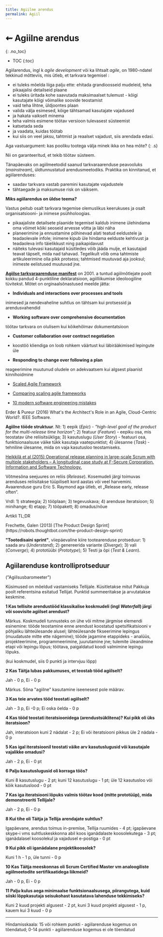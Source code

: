 ```yaml
---
title: Agiilne arendus
permalink: Agiil
---
```


# ⇜ Agiilne arendus
{: .no_toc}

- TOC
{:toc}

Agiilarendus, ingl k _agile development_ või ka lihtsalt _agile_, on 1980-ndatel tekkinud mõtteviis, mis ütleb, et tarkvara tegemisel :

- ei tuleks mõelda liiga palju ette: ehitada grandioosseid mudeleid, teha pikaajalisi detailseid plaane
- ei tuleks üritada kohe saavutada maksimaalset tulemust - kõigi kasutajate kõigi võimalike soovide teostamist
- vaid teha lihtne, üldjoontes plaan
- valida välja esimesed, kõige tähtsamad kasutajate vajadused
- ja hakata vaikselt minema
- teha valmis esimene töötav versioon tulevasest süsteemist
- katsetada seda
- ja vaadata, kuidas töötab
- kui siis on veel jaksu, tahtmist ja reaalset vajadust, siis arendada edasi.

Aga vastuargument: kas pooliku tootega välja minek ikka on hea mõte?
{: .s}

Nii on garanteeritud, et tekib töötav süsteem.

Tänapäevaks on agiilmeetodid saanud tarkvaraarenduse peavooluks (_mainstream_), üldtunnustatud arendusmeetodiks. Praktika on kinnitanud, et agiilarenduses:

- saadav tarkvara vastab paremini kasutajate vajadustele
- tähtaegade ja maksumuse risk on väiksem.

__Miks agiilarendus on üldse teema?__

Vastus peitub osalt tarkvara tegemise olemuslikus keerukuses ja osalt organisatsiooni- ja inimese psühholoogias.

- pikaajaliste detailsete plaanide tegemisel kaldub inimene ülehindama oma võimet kõiki seoseid arvesse võtta ja läbi näha
- planeerimine ja ennustamine põhinevad alati teatud eeldustele ja teadaolevale infole; inimene kipub üle hindama eelduste kehtivust ja teadaoleva info täielikkust ning paikapidavust
- näiteks tulevasi kasutajaid küsitledes võib jääda mulje, et kasutajad teavat täpselt, mida nad tahavad. Tegelikult võib oma tahtmiste artikuleerimine olla pikk protsess; tahtmised muutuvad aja jooksul; inimeste eelistused muutuvad jne.

__[Agiilse tarkvaraarenduse manifest](http://agilemanifesto.org/iso/et/manifesto.html)__ on 2001. a tuntud agiilmõtlejate poolt kokku pandud 4-punktiline deklaratsioon, agiilliikumise ideoloogiline tüvitekst. Mõtet on orginaalsõnastused meelde jätta:

- __Individuals and interactions over processes and tools__

inimesed ja nendevaheline suhtlus on tähtsam kui protsessid ja arendusvahendid

- __Working software over comprehensive documentation__

töötav tarkvara on olulisem kui kõikehõlmav dokumentatsioon

- __Customer collaboration over contract negotiation__

- koostöö kliendiga on loob rohkem väärtust kui läbirääkimised lepingute üle

- __Responding to change over following a plan__

reageerimine muutunud oludele on adekvaatsem kui algsest plaanist kinnihoidmine

- [Scaled Agile Framework](http://www.scaledagileframework.com/)
- [Comparing scaling agile frameworks](http://www.cio.com/article/2974436/agile-development/comparing-scaling-agile-frameworks.html)

- [10 modern software engineering mistakes](https://medium.com/@rdsubhas/10-modern-software-engineering-mistakes-bc67fbef4fc8#.624dxgpz1) 

Erder & Pureur (2016) What's the Architect's Role in an Agile, Cloud-Centric World?. IEEE Software.

__Agiilne tööde struktuur__. Nt: 1) eepik (_Epic_) - _"high-level goal of the product for the multi-release time horizon"_; 2) featuur (_Feature_) - eepiku osa, mis teostatav ühe reliisitsükliga; 3) kasutuslugu (_User Story_) - featuuri osa, funktsionaalsuse väike tükk kasutaja vaatepunktist; 4) ülesanne (_Task_) - tehniline ülesanne, mida on vaja kasutusloo teostamiseks.

[Heikkilä et al (2015) Operational release planning in large-scale Scrum with multiple stakeholders – A longitudinal case study at F-Secure Corporation. Information and Software Technology.](http://www.sciencedirect.com/science/article/pii/S0950584914002043) 

Võtmesõna seejuures on reliis (_Release_). Kosemudeli järgi toimuvas arenduses reliisitakse tüüpiliselt kord aastas või veel harvemini. Avaarenduse guru Eric S. Raymond aga ütleb, et „Release early, release often“.

Vrdl: 1) strateegia; 2) tööplaan; 3) tegevuskava; 4) arenduse iteratsioon; 5)  minihange; 6) etapp; 7) tööpakett; 8) omadus/nõue

<p class='tags'><span class='tag'>Artikli TL;DR</span></p>
Frechette, Galen (2013) [The Product Design Sprint](https://robots.thoughtbot.com/the-product-design-sprint)

__"Tootedisaini sprint"__, viiepäevaline kiire tootearenduse protseduur: 1) saada aru (_Understand_); 2) genereerida variante (_Diverge_); 3) vali (_Converge_); 4) prototüübi (_Prototype_); 5) Testi ja õpi (_Test & Learn_). 

## Agiilarenduse kontrolliprotseduur

("Agiilsusbaromeeter")

Küsimused on mõeldud vastamiseks Tellijale. Küsitletakse mitut Pakkuja poolt referentsina esitatud Tellijat. Punktid summeeritakse ja arvutatakse keskmine.

__1  Kas tellisite arendustööd klassikalise koskmudeli (ingl _Waterfall_) järgi või soovisite agiilset arendust?__

Märkus. Koskmudeli tunnusteks on ühe või mitme järgmise elemendi esinemine: tööde teostamine enne arendust koostatud spetsifikatsiooni v põhjaliku lähteülesande alusel; lähteülesande fikseerimine lepingus (muudatuste mitte ette nägemine); tööde jagamine etappideks - analüüs, projekteerimine, programmeerimine, juurutamine jne; tulemite üleandmine etapi või lepingu lõpus; töötava, paigaldatud koodi valmimine lepingu lõpuks.

(kui koskmudel, siis 0 punkti ja intervjuu lõpp)

__2  Kas Täitja lubas pakkumuses, et teostab tööd agiilselt?__

Jah - 0 p, Ei - 0 p

Märkus. Sõna "agiilne" kasutamine iseenesest pole määrav.

__3  Kas teie arvates tööd teostati agiilselt?__

Jah - 3 p, Ei -0 p; Ei oska öelda - 0 p

__4  Kas tööd teostati iteratsioonidega (arendustsüklitena)? Kui pikk oli üks iteratsioon?__

Jah, interatsioon kuni 2 nädalat - 2 p; Ei või iteratsiooni pikkus üle 2 nädala - 0 p

__5  Kas igal iteratsioonil teostati väike arv kasutuslugusid või kasutajale vajalikke omadusi?__

Jah - 2 p, Ei - 0 pt

__6  Palju kasutuslugusid oli korraga töös?__

Kuni 8 kasutuslugu - 2 pt; kuni 12 kasutuslugu - 1 pt; üle 12 kasutusloo või kõik kasutuslood - 0 pt

__7  Kas iga iteratsiooni lõpuks valmis töötav kood (mitte prototüüp), mida demonstreeriti Tellijale?__

Jah - 2 p, Ei - 0 p

__8  Kui tihe oli Täitja ja Tellija arendajate suhtlus?__

Igapäevane, arendus toimus in-premise, Tellija ruumides - 4 pt; igapäevane skype-i vms suhtluskeskkonna abil koos iganädalaste koosolekutega - 3 pt; iganädalasel koosolekul ja vajadusel e-postiga - 0 pt

__9  Kui pikk oli iganädalane projektikoosolek?__

Kuni 1 h - 1 p, üle tunni - 0 p

__10  Kas Täitja meeskonnas oli Scrum Certified Master vm analoogiliste agiilmeetodite sertifikaatidega liikmeid?__

Jah - 0 p, Ei - 0 p

__11  Palju kulus aega minimaalse funktsionaalsusega, piirangutega, kuid siiski lõppkasutaja seisukohast kasutatava lahenduse tekkimiseks?__

Kuni 2 kuud projekti algusest - 2 pt, kuni 3 kuud projekti algusest - 1 p, kauem kui 3 kuud - 0 p

---

Hindamisskaala: 15 või rohkem punkti - agiilarenduse kogemus on tõendatud; 0-14 punkti - agiilarenduse kogemus ei ole tõendatud

